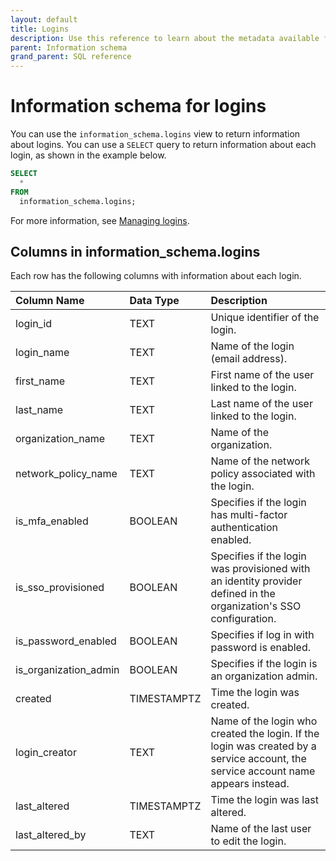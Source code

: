```yaml
---
layout: default
title: Logins
description: Use this reference to learn about the metadata available for Firebolt logins using the information schema.
parent: Information schema
grand_parent: SQL reference
---
```


# Information schema for logins
You can use the `information_schema.logins` view to return information about logins. You can use a `SELECT` query to return information about each login, as shown in the example below.

```sql
SELECT
  *
FROM
  information_schema.logins;
```

For more information, see [Managing logins](../../../Guides/managing-your-organization/managing-logins.md).

## Columns in information_schema.logins

Each row has the following columns with information about each login.

| Column Name                 | Data Type   | Description |
| :---------------------------| :-----------| :-----------|
| login_id                    | TEXT      | Unique identifier of the login. |
| login_name                  | TEXT      | Name of the login (email address). |
| first_name                  | TEXT      | First name of the user linked to the login. |
| last_name                   | TEXT      | Last name of the user linked to the login. |
| organization_name           | TEXT      | Name of the organization. |
| network_policy_name         | TEXT      | Name of the network policy associated with the login. |
| is_mfa_enabled              | BOOLEAN   | Specifies if the login has multi-factor authentication enabled. |
| is_sso_provisioned          | BOOLEAN   | Specifies if the login was provisioned with an identity provider defined in the organization's SSO configuration. |
| is_password_enabled         | BOOLEAN   | Specifies if log in with password is enabled. |
| is_organization_admin       | BOOLEAN   | Specifies if the login is an organization admin. |
| created                     | TIMESTAMPTZ | Time the login was created. |
| login_creator               | TEXT      | Name of the login who created the login. If the login was created by a service account, the service account name appears instead. |
| last_altered                | TIMESTAMPTZ | Time the login was last altered. |
| last_altered_by             | TEXT       | Name of the last user to edit the login. | 

